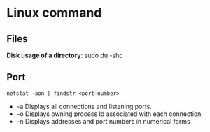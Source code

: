 # Linux command

## Files

**Disk usage of a directory**: sudo du -shc <directory>

## Port

```
netstat -aon | findstr <port-number>
```

- -a Displays all connections and listening ports.
- -o Displays owning process Id associated with each connection.
- -n Displays addresses and port numbers in numerical forms

